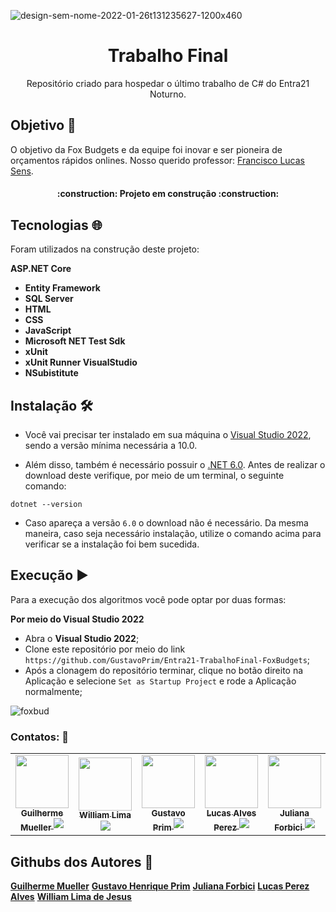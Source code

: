 
![design-sem-nome-2022-01-26t131235627-1200x460](https://user-images.githubusercontent.com/105084941/172011940-4cdc7594-5d71-4823-95c6-1d3cec75fe7e.png)

<h1 align="center">Trabalho Final</h1>
<p align="center">Repositório criado para hospedar o último trabalho de C# do Entra21 Noturno.</p>
  
## Objetivo :dart:

O objetivo da Fox Budgets e da equipe foi inovar e ser pioneira de orçamentos rápidos onlines.
Nosso querido professor: [Francisco Lucas Sens](https://github.com/franciscosens).

  <h4 align="center"> 
    :construction:  Projeto em construção  :construction:
</h4>

## Tecnologias :globe_with_meridians:

Foram utilizados na construção deste projeto:

<b>ASP.NET Core</b>
* <b>Entity Framework</b>
* <b>SQL Server</b>
* <b>HTML</b>
* <b>CSS</b>
* <b>JavaScript</b>
* <b>Microsoft NET Test Sdk</b>
* <b>xUnit</b>
* <b>xUnit Runner VisualStudio</b>
* <b>NSubistitute</b>

## Instalação :hammer_and_wrench:

* Você vai precisar ter instalado em sua máquina o [Visual Studio 2022](https://visualstudio.microsoft.com/pt-br/downloads/), sendo a versão mínima necessária a 10.0.

* Além disso, também é necessário possuir o [.NET 6.0](https://dotnet.microsoft.com/en-us/download). Antes de realizar o download deste verifique, por meio de um terminal, o seguinte comando:
  
```
dotnet --version
```
  
* Caso apareça a versão `6.0` o download não é necessário. Da mesma maneira, caso seja necessário instalação, utilize o comando acima para verificar se a instalação foi bem sucedida.

  
## Execução :arrow_forward:

Para a execução dos algoritmos você pode optar por duas formas:
  
**Por meio do Visual Studio 2022**
  
* Abra o <b>Visual Studio 2022</b>;
* Clone este repositório por meio do link `https://github.com/GustavoPrim/Entra21-TrabalhoFinal-FoxBudgets`;
* Após a clonagem do repositório terminar, clique no botão direito na Aplicação e selecione `Set as Startup Project` e rode a Aplicação normalmente;

![foxbud](https://user-images.githubusercontent.com/105084941/196571178-853aaf78-a282-4996-8c17-cd9d57136083.jpg)

### Contatos: :hammer:

<table>
  <tr>
    <td align="center">
      <a href="https://www.linkedin.com/in/guilherme-dzesigaleski-mueller2603/">
        <img src="https://user-images.githubusercontent.com/105084941/196853798-4cb9ac34-09e7-4d30-a7e8-ba543c12e197.jpg" width="85px;"/><br>
        <sub>
          <b>Guilherme Mueller</b>
          <a href="https://www.linkedin.com/in/guilherme-dzesigaleski-mueller2603/" target="_blank"><img src="https://img.shields.io/badge/-LinkedIn-%230077B5?style=for-the-badge&logo=linkedin&logoColor=white" target="_blank"></a>
        </sub>
      </a>
    </td>
    <td align="center">
      <a href="https://www.linkedin.com/in/william-lima-de-jesus-desenvolvedor/">
        <img src="https://user-images.githubusercontent.com/105084941/196851077-49810741-cb9d-4981-b870-8c1dca8edff7.jpg" width="85px;"/><br>
        <sub>
          <b>William Lima</b>
          <a href="https://www.linkedin.com/in/william-lima-de-jesus-desenvolvedor/" target="_blank"><img src="https://img.shields.io/badge/-LinkedIn-%230077B5?style=for-the-badge&logo=linkedin&logoColor=white" target="_blank"></a>
        </sub>
      </a>
    </td>    
    <td align="center">
      <a href="https://www.linkedin.com/in/gustavo-henrique-prim-22361a243/">
        <img src="https://user-images.githubusercontent.com/105084941/196859775-462bf06b-51cc-41aa-9820-25ff4f12e9e5.jpg" width="85px;"/><br>
        <sub>
          <b>Gustavo Prim</b>
          <a href="https://www.linkedin.com/in/gustavo-henrique-prim-22361a243/" target="_blank"><img src="https://img.shields.io/badge/-LinkedIn-%230077B5?style=for-the-badge&logo=linkedin&logoColor=white" target="_blank"></a>
        </sub>
      </a>
    </td>
        <td align="center">
      <a href="https://www.linkedin.com/in/lucas-perez-alves-86721a242/">
        <img src="https://user-images.githubusercontent.com/105084941/196859775-462bf06b-51cc-41aa-9820-25ff4f12e9e5.jpg"(https://user-images.githubusercontent.com/105084941/196853656-3a962e64-83e8-4824-b794-582055098ac0.jpg" width="85px;"/><br>
        <sub>
          <b>Lucas Alves Perez</b>
          <a href="https://www.linkedin.com/in/lucas-perez-alves-86721a242/" target="_blank"><img src="https://img.shields.io/badge/-LinkedIn-%230077B5?style=for-the-badge&logo=linkedin&logoColor=white" target="_blank"></a>
        </sub>
      </a>
    </td>
        <td align="center">
      <a href="https://www.linkedin.com/in/juliana-forbici/">
        <img src="https://user-images.githubusercontent.com/105084941/196851424-075932e3-3b1e-4051-97e1-8259d9eec5b8.jpg" width="85px;"/><br>
        <sub>
          <b>Juliana Forbici</b>
          <a href="https://www.linkedin.com/in/juliana-forbici/" target="_blank"><img src="https://img.shields.io/badge/-LinkedIn-%230077B5?style=for-the-badge&logo=linkedin&logoColor=white" target="_blank"></a>
        </sub>
      </a>
    </td>
  </tr>
</table>

## Githubs dos Autores :busts_in_silhouette:
<b>[Guilherme Mueller](https://github.com/GuilhermeDMueller)</b>
<b>[Gustavo Henrique Prim](https://github.com/GustavoPrim)</b>
<b>[Juliana Forbici](https://github.com/JulianaForbici)</b>
<b>[Lucas Perez Alves](https://github.com/LucasPerezAlves)</b>
<b>[William Lima de Jesus](https://github.com/Willljdev)</b>
